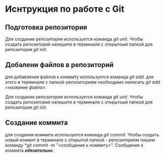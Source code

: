 # Иснтрукция по работе с Git

## Подготовка репозитория

Для создания репозитория используется команда *git unit*. Чтобы создать репозиторий напишите в терминале с открытоый папкой для репозитория *git init*.  

## Добалени файлов в репозиторий

для добавления файлов к коммиту используется команда *git add*. для этого в терминале с папкой-репозиторием необходимо написать *git add <название файла>*.

Для создания репозитория используется команда *git unit*. Чтобы создать репозиторий напишите в терминале с открытоый папкой для репозитория *git init*.

## Создание коммита
для создания коммита используется команда *git commit*. Чтобы создать новый коммит в терминале с открытой папкой - репозиторием пишем команду *git commit -m "<сообщение к коммиту>". Сообщение к коммита ***обязательно***.

